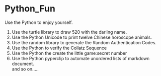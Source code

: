 # Python_Fun
Use the Python to enjoy yourself.

1. Use the turtle library to draw 520 with the darling name. 
2. Use the Python Unicode to print twelve Chinese horoscope animals. 
3. Use the random library to generate the Random Authentication Codes.
4. Use the Python to verify the Collatz Sequence
5. Use the Python the create the little game:secret number
6. Use the Python pyperclip to automate unordered lists of markdown document.<br>
and so on.....
